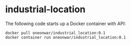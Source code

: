 # industrial-location

The following code starts up a Docker container with API:
```shell
docker pull oneonwar/industrial_location:0.1
docker container run oneonwar/industrial_location:0.1
```